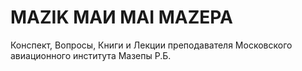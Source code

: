 # MAZIK МАИ MAI MAZEPA
Конспект, Вопросы, Книги и Лекции преподавателя Московского авиационного института Мазепы Р.Б.
